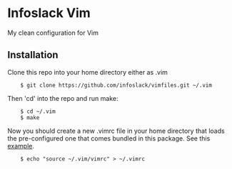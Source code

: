 # Infoslack Vim
My clean configuration for Vim

## Installation

Clone this repo into your home directory either as .vim

        $ git clone https://github.com/infoslack/vimfiles.git ~/.vim

Then 'cd' into the repo and run make:

        $ cd ~/.vim
        $ make

Now you should create a new .vimrc file in your home directory that loads
the pre-configured one that comes bundled in this package. See this [example](https://github.com/infoslack/dotfiles/blob/master/dot/vimrc).

        $ echo "source ~/.vim/vimrc" > ~/.vimrc
